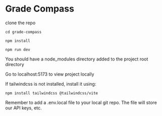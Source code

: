 # Grade Compass

clone the repo

```
cd grade-compass

npm install

npm run dev
```

You should have a node_modules directory added to the project root directory

Go to localhost:5173 to view project locally

If tailwindcss is not installed, install it using:

```
npm install tailwindcss @tailwindcss/vite
```

Remember to add a .env.local file to your local git repo. The file will store our API keys, etc.
